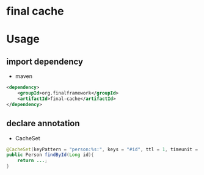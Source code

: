 # final cache

# Usage

## import dependency

* maven

```xml
<dependency>
    <groupId>org.finalframework</groupId>
    <artifactId>final-cache</artifactId>
</dependency>
```

## declare annotation

* CacheSet

```java
@CacheSet(keyPattern = "person:%s:", keys = "#id", ttl = 1, timeunit = TimeUnit.MINUTES)
public Person findById(Long id){
    return ...;
}
```



